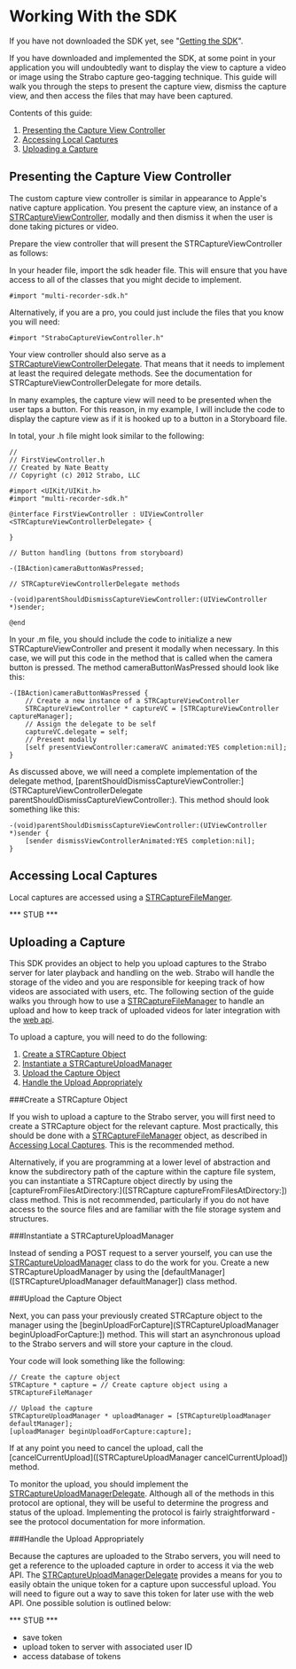 Working With the SDK
===

If you have not downloaded the SDK yet, see "[Getting the SDK](GettingTheSDK)".

If you have downloaded and implemented the SDK, at some point in your application you will undoubtedly want to display the view to capture a video or image using the Strabo capture geo-tagging technique. This guide will walk you through the steps to present the capture view, dismiss the capture view, and then access the files that may have been captured.

Contents of this guide:

1. [Presenting the Capture View Controller](#section1)
2. [Accessing Local Captures](#section2)
3. [Uploading a Capture](#section3)

<a name="section1"></a>
Presenting the Capture View Controller
---

The custom capture view controller is similar in appearance to Apple's native capture application. You present the capture view, an instance of a [STRCaptureViewController](STRCaptureViewController), modally and then dismiss it when the user is done taking pictures or video.

Prepare the view controller that will present the STRCaptureViewController as follows:

In your header file, import the sdk header file. This will ensure that you have access to all of the classes that you might decide to implement.

	#import "multi-recorder-sdk.h"

Alternatively, if you are a pro, you could just include the files that you know you will need:
	
	#import "StraboCaptureViewController.h"

Your view controller should also serve as a [STRCaptureViewControllerDelegate](STRCaptureViewControllerDelegate). That means that it needs to implement at least the required delegate methods. See the documentation for STRCaptureViewControllerDelegate for more details.

In many examples, the capture view will need to be presented when the user taps a button. For this reason, in my example, I will include the code to display the capture view as if it is hooked up to a button in a Storyboard file.

In total, your .h file might look similar to the following:

	//
	// FirstViewController.h
	// Created by Nate Beatty
	// Copyright (c) 2012 Strabo, LLC

	#import <UIKit/UIKit.h>
	#import "multi-recorder-sdk.h"

	@interface FirstViewController : UIViewController <STRCaptureViewControllerDelegate> {

	}

	// Button handling (buttons from storyboard)

	-(IBAction)cameraButtonWasPressed;

	// STRCaptureViewControllerDelegate methods

	-(void)parentShouldDismissCaptureViewController:(UIViewController *)sender;

	@end

In your .m file, you should include the code to initialize a new STRCaptureViewController and present it modally when necessary. In this case, we will put this code in the method that is called when the camera button is pressed. The method cameraButtonWasPressed should look like this:

	-(IBAction)cameraButtonWasPressed {
		// Create a new instance of a STRCaptureViewController
		STRCaptureViewController * captureVC = [STRCaptureViewController captureManager];
		// Assign the delegate to be self
		captureVC.delegate = self;
		// Present modally
		[self presentViewController:cameraVC animated:YES completion:nil];
	}

As discussed above, we will need a complete implementation of the delegate method, [parentShouldDismissCaptureViewController:](STRCaptureViewControllerDelegate parentShouldDismissCaptureViewController:). This method should look something like this:

	-(void)parentShouldDismissCaptureViewController:(UIViewController *)sender {
    	[sender dismissViewControllerAnimated:YES completion:nil];
	}

<a name="section2"></a>
Accessing Local Captures
---

Local captures are accessed using a [STRCaptureFileManger](STRCaptureFileManager).

*** STUB ***

<a name="section3"></a>
Uploading a Capture
---

This SDK provides an object to help you upload captures to the Strabo server for later playback and handling on the web. Strabo will handle the storage of the video and you are responsible for keeping track of how videos are associated with users, etc. The following section of the guide walks you through how to use a [STRCaptureFileManager](STRCaptureFileManager) to handle an upload and how to keep track of uploaded videos for later integration with the [web api](http://api.strabo.co/).

To upload a capture, you will need to do the following:

1. [Create a STRCapture Object](#section3.1)
2. [Instantiate a STRCaptureUploadManager](#section3.2)
3. [Upload the Capture Object](#section3.3)
4. [Handle the Upload Appropriately](#section3.4)

<a name="section3.1"></a>
###Create a STRCapture Object

If you wish to upload a capture to the Strabo server, you will first need to create a STRCapture object for the relevant capture. Most practically, this should be done with a [STRCaptureFileManager](STRCaptureFileManager) object, as described in [Accessing Local Captures](#section2). This is the recommended method. 

Alternatively, if you are programming at a lower level of abstraction and know the subdirectory path of the capture within the capture file system, you can instantiate a STRCapture object directly by using the [captureFromFilesAtDirectory:]([STRCapture captureFromFilesAtDirectory:]) class method. This is not recommended, particularly if you do not have access to the source files and are familiar with the file storage system and structures.

<a name="section3.2"></a>
###Instantiate a STRCaptureUploadManager

Instead of sending a POST request to a server yourself, you can use the [STRCaptureUploadManager](STRCaptureFileManager) class to do the work for you. Create a new STRCaptureUploadManager by using the [defaultManager]([STRCaptureUploadManager defaultManager]) class method.

<a name="section3.3"></a>
###Upload the Capture Object

Next, you can pass your previously created STRCapture object to the manager using the [beginUploadForCapture](STRCaptureUploadManager beginUploadForCapture:]) method. This will start an asynchronous upload to the Strabo servers and will store your capture in the cloud.

Your code will look something like the following:
	
	// Create the capture object
	STRCapture * capture = // Create capture object using a STRCaptureFileManager

	// Upload the capture
	STRCaptureUploadManager * uploadManager = [STRCaptureUploadManager defaultManager];
	[uploadManager beginUploadForCapture:capture];

If at any point you need to cancel the upload, call the [cancelCurrentUpload]([STRCaptureUploadManager cancelCurrentUpload]) method.

To monitor the upload, you should implement the [STRCaptureUploadManagerDelegate](STRCaptureUploadManagerDelegate). Although all of the methods in this protocol are optional, they will be useful to determine the progress and status of the upload. Implementing the protocol is fairly straightforward - see the protocol documentation for more information.

<a name="section3.4"></a>
###Handle the Upload Appropriately

Because the captures are uploaded to the Strabo servers, you will need to get a reference to the uploaded capture in order to access it via the web API. The [STRCaptureUploadManagerDelegate](STRCaptureUploadManagerDelegate) provides a means for you to easily obtain the unique token for a capture upon successful upload. You will need to figure out a way to save this token for later use with the web API. One possible solution is outlined below:

*** STUB ***

- save token
- upload token to server with associated user ID
- access database of tokens